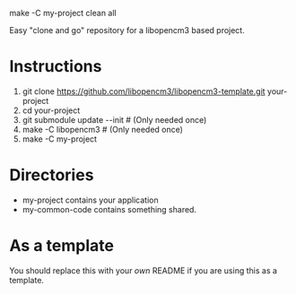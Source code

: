 
make -C my-project clean all

Easy "clone and go" repository for a libopencm3 based project.

# Instructions
 1. git clone https://github.com/libopencm3/libopencm3-template.git your-project
 2. cd your-project
 3. git submodule update --init # (Only needed once)
 4. make -C libopencm3 # (Only needed once)
 5. make -C my-project

# Directories
* my-project contains your application
* my-common-code contains something shared.

# As a template
You should replace this with your _own_ README if you are using this
as a template.
